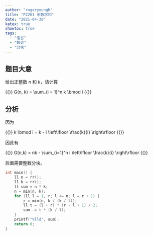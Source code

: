 ```yaml
---
author: "rogeryoungh"
title: "P2261 余数求和"
date: "2021-04-30"
katex: true
showtoc: true
tags: 
  - "洛谷"
  - "数论"
  - "分块"
---
```


## 题目大意

给出正整数 $n$ 和 $k$，请计算

{{<display-math>}}
G(n, k) = \sum_{i = 1}^n k \bmod i
{{</display-math>}}

## 分析

因为

{{<display-math>}}
k \bmod i = k - i \left\lfloor \frac{k}{i} \right\rfloor
{{</display-math>}}

因此有

{{<display-math>}}
G(n,k) = nk - \sum_{i=1}^n i \left\lfloor \frac{k}{i} \right\rfloor
{{</display-math>}}

后面需要整数分块。

```cpp
int main() {
    ll n = rr();
    ll k = rr();
    ll sum = n * k;
    n = min(n, k);
    for (ll l = 1, r; l <= n; l = r + 1) {
        r = min(n, k / (k / l));
        ll t = (l + r) * (r - l + 1) / 2;
        sum -= t * (k / l);
    }
    printf("%lld", sum);
    return 0;
}
```